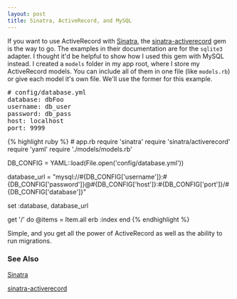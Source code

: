 ```yaml
---
layout: post
title: Sinatra, ActiveRecord, and MySQL
---
```

<p>If you want to use ActiveRecord with <a href="http://www.sinatrarb.com/">Sinatra</a>, the <a href="https://github.com/janko-m/sinatra-activerecord">sinatra-activerecord</a> gem is the way to go.  The examples in their documentation are for the <code>sqlite3</code> adapter.  I thought it'd be helpful to show how I used this gem with MySQL instead.  I created a <code>models</code> folder in my app root, where I store my ActiveRecord models.  You can include all of them in one file (like <code>models.rb</code>) or give each model it's own file.  We'll use the former for this example.</p>

<p>
<pre>
# config/database.yml
database: dbFoo
username: db_user
password: db_pass
host: localhost
port: 9999
</pre>
<p>

<p>
{% highlight ruby %}
# app.rb
require 'sinatra'
require 'sinatra/activerecord'
require 'yaml'
require './models/models.rb'

DB_CONFIG = YAML::load(File.open('config/database.yml'))

database_url = "mysql://#{DB_CONFIG['username']}:#{DB_CONFIG['password']}@#{DB_CONFIG['host']}:#{DB_CONFIG['port']}/#{DB_CONFIG['database']}"

set :database, database_url

get '/' do
  @items = Item.all
  erb :index
end
{% endhighlight %}
</p>

<p>Simple, and you get all the power of ActiveRecord as well as the ability to run migrations.</p>

<h3>See Also</h3>
<p><a href="http://www.sinatrarb.com/">Sinatra</a></p>
<p><a href="https://github.com/janko-m/sinatra-activerecord">sinatra-activerecord</a></p>